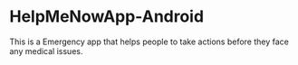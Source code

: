 # HelpMeNowApp-Android
This is a Emergency app that helps people to take actions before they face any medical issues.
